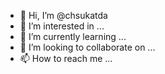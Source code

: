 - 👋 Hi, I’m @chsukatda
- 👀 I’m interested in ...
- 🌱 I’m currently learning ...
- 💞️ I’m looking to collaborate on ...
- 📫 How to reach me ...

<!---
chsukatda/chsukatda is a ✨ special ✨ repository because its `README.md` (this file) appears on your GitHub profile.
You can click the Preview link to take a look at your changes.
--->
